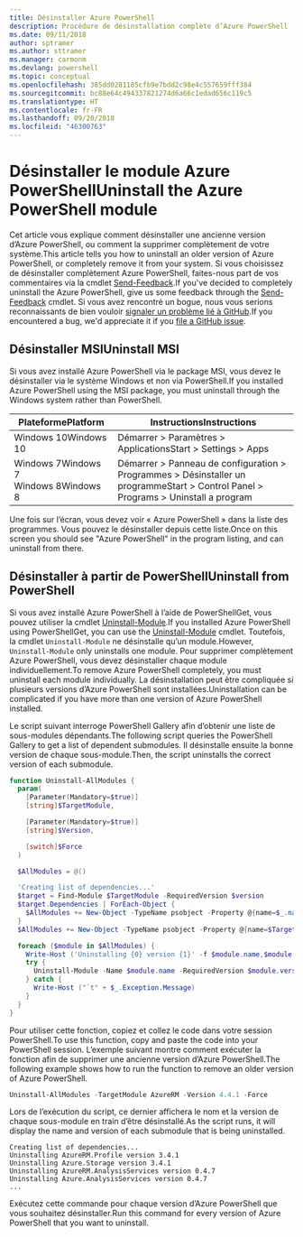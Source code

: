 ```yaml
---
title: Désinstaller Azure PowerShell
description: Procédure de désinstallation complète d’Azure PowerShell
ms.date: 09/11/2018
author: sptramer
ms.author: sttramer
ms.manager: carmonm
ms.devlang: powershell
ms.topic: conceptual
ms.openlocfilehash: 385dd0281185cfb9e7bdd2c98e4c557659fff384
ms.sourcegitcommit: bc88e64c494337821274d6a66c1edad656c119c5
ms.translationtype: HT
ms.contentlocale: fr-FR
ms.lasthandoff: 09/20/2018
ms.locfileid: "46300763"
---
```

# <a name="uninstall-the-azure-powershell-module"></a><span data-ttu-id="a1f86-103">Désinstaller le module Azure PowerShell</span><span class="sxs-lookup"><span data-stu-id="a1f86-103">Uninstall the Azure PowerShell module</span></span>

<span data-ttu-id="a1f86-104">Cet article vous explique comment désinstaller une ancienne version d’Azure PowerShell, ou comment la supprimer complètement de votre système.</span><span class="sxs-lookup"><span data-stu-id="a1f86-104">This article tells you how to uninstall an older version of Azure PowerShell, or completely remove it from your system.</span></span> <span data-ttu-id="a1f86-105">Si vous choisissez de désinstaller complètement Azure PowerShell, faites-nous part de vos commentaires via la cmdlet [Send-Feedback](/powershell/module/azurerm.profile/send-feedback).</span><span class="sxs-lookup"><span data-stu-id="a1f86-105">If you've decided to completely uninstall the Azure PowerShell, give us some feedback through the [Send-Feedback](/powershell/module/azurerm.profile/send-feedback) cmdlet.</span></span>
<span data-ttu-id="a1f86-106">Si vous avez rencontré un bogue, nous vous serions reconnaissants de bien vouloir [signaler un problème lié à GitHub](https://github.com/azure/azure-powershell/issues).</span><span class="sxs-lookup"><span data-stu-id="a1f86-106">If you encountered a bug, we'd appreciate it if you [file a GitHub issue](https://github.com/azure/azure-powershell/issues).</span></span>

## <a name="uninstall-msi"></a><span data-ttu-id="a1f86-107">Désinstaller MSI</span><span class="sxs-lookup"><span data-stu-id="a1f86-107">Uninstall MSI</span></span>

<span data-ttu-id="a1f86-108">Si vous avez installé Azure PowerShell via le package MSI, vous devez le désinstaller via le système Windows et non via PowerShell.</span><span class="sxs-lookup"><span data-stu-id="a1f86-108">If you installed Azure PowerShell using the MSI package, you must uninstall through the Windows system rather than PowerShell.</span></span>

| <span data-ttu-id="a1f86-109">Plateforme</span><span class="sxs-lookup"><span data-stu-id="a1f86-109">Platform</span></span> | <span data-ttu-id="a1f86-110">Instructions</span><span class="sxs-lookup"><span data-stu-id="a1f86-110">Instructions</span></span> |
|----------|--------------|
| <span data-ttu-id="a1f86-111">Windows 10</span><span class="sxs-lookup"><span data-stu-id="a1f86-111">Windows 10</span></span> | <span data-ttu-id="a1f86-112">Démarrer > Paramètres > Applications</span><span class="sxs-lookup"><span data-stu-id="a1f86-112">Start > Settings > Apps</span></span> |
| <span data-ttu-id="a1f86-113">Windows 7</span><span class="sxs-lookup"><span data-stu-id="a1f86-113">Windows 7</span></span> </br><span data-ttu-id="a1f86-114">Windows 8</span><span class="sxs-lookup"><span data-stu-id="a1f86-114">Windows 8</span></span> | <span data-ttu-id="a1f86-115">Démarrer > Panneau de configuration > Programmes > Désinstaller un programme</span><span class="sxs-lookup"><span data-stu-id="a1f86-115">Start > Control Panel > Programs > Uninstall a program</span></span> |

<span data-ttu-id="a1f86-116">Une fois sur l’écran, vous devez voir « Azure PowerShell » dans la liste des programmes. Vous pouvez le désinstaller depuis cette liste.</span><span class="sxs-lookup"><span data-stu-id="a1f86-116">Once on this screen you should see "Azure PowerShell" in the program listing, and can uninstall from there.</span></span>

## <a name="uninstall-from-powershell"></a><span data-ttu-id="a1f86-117">Désinstaller à partir de PowerShell</span><span class="sxs-lookup"><span data-stu-id="a1f86-117">Uninstall from PowerShell</span></span>

<span data-ttu-id="a1f86-118">Si vous avez installé Azure PowerShell à l’aide de PowerShellGet, vous pouvez utiliser la cmdlet [Uninstall-Module](/powershell/module/powershellget/uninstall-module).</span><span class="sxs-lookup"><span data-stu-id="a1f86-118">If you installed Azure PowerShell using PowerShellGet, you can use the [Uninstall-Module](/powershell/module/powershellget/uninstall-module) cmdlet.</span></span> <span data-ttu-id="a1f86-119">Toutefois, la cmdlet `Uninstall-Module` ne désinstalle qu’un module.</span><span class="sxs-lookup"><span data-stu-id="a1f86-119">However, `Uninstall-Module` only uninstalls one module.</span></span> <span data-ttu-id="a1f86-120">Pour supprimer complètement Azure PowerShell, vous devez désinstaller chaque module individuellement.</span><span class="sxs-lookup"><span data-stu-id="a1f86-120">To remove Azure PowerShell completely, you must uninstall each module individually.</span></span> <span data-ttu-id="a1f86-121">La désinstallation peut être compliquée si plusieurs versions d’Azure PowerShell sont installées.</span><span class="sxs-lookup"><span data-stu-id="a1f86-121">Uninstallation can be complicated if you have more than one version of Azure PowerShell installed.</span></span>

<span data-ttu-id="a1f86-122">Le script suivant interroge PowerShell Gallery afin d’obtenir une liste de sous-modules dépendants.</span><span class="sxs-lookup"><span data-stu-id="a1f86-122">The following script queries the PowerShell Gallery to get a list of dependent submodules.</span></span> <span data-ttu-id="a1f86-123">Il désinstalle ensuite la bonne version de chaque sous-module.</span><span class="sxs-lookup"><span data-stu-id="a1f86-123">Then, the script uninstalls the correct version of each submodule.</span></span>

```powershell
function Uninstall-AllModules {
  param(
    [Parameter(Mandatory=$true)]
    [string]$TargetModule,

    [Parameter(Mandatory=$true)]
    [string]$Version,

    [switch]$Force
  )

  $AllModules = @()

  'Creating list of dependencies...'
  $target = Find-Module $TargetModule -RequiredVersion $version
  $target.Dependencies | ForEach-Object {
    $AllModules += New-Object -TypeName psobject -Property @{name=$_.name; version=$_.requiredversion}
  }
  $AllModules += New-Object -TypeName psobject -Property @{name=$TargetModule; version=$Version}

  foreach ($module in $AllModules) {
    Write-Host ('Uninstalling {0} version {1}' -f $module.name,$module.version)
    try {
      Uninstall-Module -Name $module.name -RequiredVersion $module.version -Force:$Force -ErrorAction Stop
    } catch {
      Write-Host ("`t" + $_.Exception.Message)
    }
  }
}
```

<span data-ttu-id="a1f86-124">Pour utiliser cette fonction, copiez et collez le code dans votre session PowerShell.</span><span class="sxs-lookup"><span data-stu-id="a1f86-124">To use this function, copy and paste the code into your PowerShell session.</span></span> <span data-ttu-id="a1f86-125">L’exemple suivant montre comment exécuter la fonction afin de supprimer une ancienne version d’Azure PowerShell.</span><span class="sxs-lookup"><span data-stu-id="a1f86-125">The following example shows how to run the function to remove an older version of Azure PowerShell.</span></span>

```powershell
Uninstall-AllModules -TargetModule AzureRM -Version 4.4.1 -Force
```

<span data-ttu-id="a1f86-126">Lors de l’exécution du script, ce dernier affichera le nom et la version de chaque sous-module en train d’être désinstallé.</span><span class="sxs-lookup"><span data-stu-id="a1f86-126">As the script runs, it will display the name and version of each submodule that is being uninstalled.</span></span>

```output
Creating list of dependencies...
Uninstalling AzureRM.Profile version 3.4.1
Uninstalling Azure.Storage version 3.4.1
Uninstalling AzureRM.AnalysisServices version 0.4.7
Uninstalling Azure.AnalysisServices version 0.4.7
...
```

<span data-ttu-id="a1f86-127">Exécutez cette commande pour chaque version d’Azure PowerShell que vous souhaitez désinstaller.</span><span class="sxs-lookup"><span data-stu-id="a1f86-127">Run this command for every version of Azure PowerShell that you want to uninstall.</span></span>
